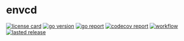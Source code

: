 # envcd

[![license card](https://img.shields.io/badge/License-Apache%202.0-brightgreen.svg?label=license)](https://github.com/openingo/envcd/blob/main/LICENSE)
[![go version](https://img.shields.io/github/go-mod/go-version/openingo/envcd)](#)
[![go report](https://goreportcard.com/badge/github.com/openingo/envcd)](https://goreportcard.com/report/github.com/openingo/envcd)
[![codecov report](https://codecov.io/gh/openingo/envcd/branch/main/graph/badge.svg)](https://codecov.io/gh/openingo/envcd)
[![workflow](https://github.com/openingo/envcd/actions/workflows/go.yml/badge.svg?event=push)](#)
[![lasted release](https://img.shields.io/github/v/release/openingo/envcd?label=lasted)](https://github.com/openingo/envcd/releases)



